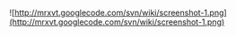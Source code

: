![http://mrxvt.googlecode.com/svn/wiki/screenshot-1.png](http://mrxvt.googlecode.com/svn/wiki/screenshot-1.png)